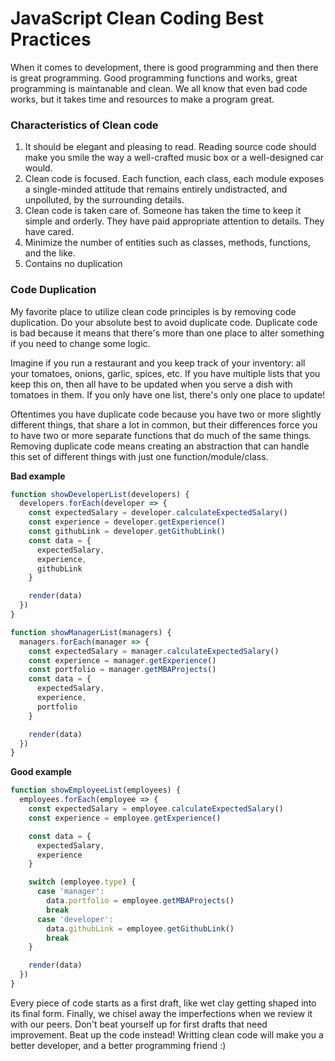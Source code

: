 # JavaScript Clean Coding Best Practices

When it comes to development, there is good programming and then there is great programming. Good programming functions and works, great programming is maintanable and clean. We all know that even bad code works, but it takes time and resources to make a program great.

### Characteristics of Clean code

1. It should be elegant and pleasing to read. Reading source code should make you smile the way a well-crafted music box or a well-designed car would.
2. Clean code is focused. Each function, each class, each module exposes a single-minded attitude that remains entirely undistracted, and unpolluted, by the surrounding details.
3. Clean code is taken care of. Someone has taken the time to keep it simple and orderly. They have paid appropriate attention to details. They have cared.
4. Minimize the number of entities such as classes, methods, functions, and the like.
5. Contains no duplication

### Code Duplication

My favorite place to utilize clean code principles is by removing code duplication. Do your absolute best to avoid duplicate code. Duplicate code is bad because it means that there's more than one place to alter something if you need to change some logic.

Imagine if you run a restaurant and you keep track of your inventory: all your tomatoes, onions, garlic, spices, etc. If you have multiple lists that you keep this on, then all have to be updated when you serve a dish with tomatoes in them. If you only have one list, there's only one place to update!

Oftentimes you have duplicate code because you have two or more slightly different things, that share a lot in common, but their differences force you to have two or more separate functions that do much of the same things. Removing duplicate code means creating an abstraction that can handle this set of different things with just one function/module/class.

**Bad example**

```js
function showDeveloperList(developers) {
  developers.forEach(developer => {
    const expectedSalary = developer.calculateExpectedSalary()
    const experience = developer.getExperience()
    const githubLink = developer.getGithubLink()
    const data = {
      expectedSalary,
      experience,
      githubLink
    }

    render(data)
  })
}

function showManagerList(managers) {
  managers.forEach(manager => {
    const expectedSalary = manager.calculateExpectedSalary()
    const experience = manager.getExperience()
    const portfolio = manager.getMBAProjects()
    const data = {
      expectedSalary,
      experience,
      portfolio
    }

    render(data)
  })
}
```

**Good example**

```js
function showEmployeeList(employees) {
  employees.forEach(employee => {
    const expectedSalary = employee.calculateExpectedSalary()
    const experience = employee.getExperience()

    const data = {
      expectedSalary,
      experience
    }

    switch (employee.type) {
      case 'manager':
        data.portfolio = employee.getMBAProjects()
        break
      case 'developer':
        data.githubLink = employee.getGithubLink()
        break
    }

    render(data)
  })
}
```

Every piece of code starts as a first draft, like wet clay getting shaped into its final form. Finally, we chisel away the imperfections when we review it with our peers. Don't beat yourself up for first drafts that need improvement. Beat up the code instead! Writting clean code will make you a better developer, and a better programming friend :)
